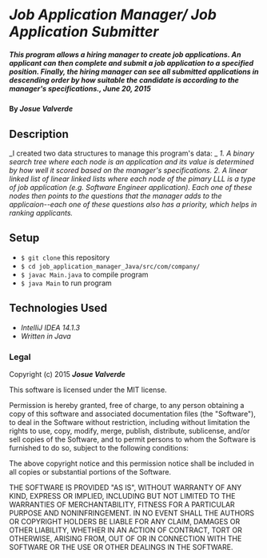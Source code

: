 # _Job Application Manager/ Job Application Submitter_

##### _This program allows a hiring manager to create job applications. An applicant can then complete and submit a job application to a specified position. Finally, the hiring manager can see all submitted applications in descending order by how suitable the candidate is according to the manager's specifications., June 20, 2015_

#### By _**Josue Valverde**_

## Description

_I created two data structures to manage this program's data: _
  _1. A binary search tree where each node is an application and its value is determined by how well it scored based on the manager's specifications._
  _2. A linear linked list of linear linked lists where each node of the pimary LLL is a type of job application (e.g. Software Engineer application). Each one of these nodes then points to the questions that the manager adds to the applicaion--each one of these questions also has a priority, which helps in ranking applicants._

## Setup

* `$ git clone` this repository
* `$ cd job_application_manager_Java/src/com/company/`
* `$ javac Main.java` to compile program
* `$ java Main` to run program

## Technologies Used

* _IntelliJ IDEA 14.1.3_
* _Written in Java_

### Legal

Copyright (c) 2015 **_Josue Valverde_**

This software is licensed under the MIT license.

Permission is hereby granted, free of charge, to any person obtaining a copy
of this software and associated documentation files (the "Software"), to deal
in the Software without restriction, including without limitation the rights
to use, copy, modify, merge, publish, distribute, sublicense, and/or sell
copies of the Software, and to permit persons to whom the Software is
furnished to do so, subject to the following conditions:

The above copyright notice and this permission notice shall be included in
all copies or substantial portions of the Software.

THE SOFTWARE IS PROVIDED "AS IS", WITHOUT WARRANTY OF ANY KIND, EXPRESS OR
IMPLIED, INCLUDING BUT NOT LIMITED TO THE WARRANTIES OF MERCHANTABILITY,
FITNESS FOR A PARTICULAR PURPOSE AND NONINFRINGEMENT. IN NO EVENT SHALL THE
AUTHORS OR COPYRIGHT HOLDERS BE LIABLE FOR ANY CLAIM, DAMAGES OR OTHER
LIABILITY, WHETHER IN AN ACTION OF CONTRACT, TORT OR OTHERWISE, ARISING FROM,
OUT OF OR IN CONNECTION WITH THE SOFTWARE OR THE USE OR OTHER DEALINGS IN
THE SOFTWARE.
